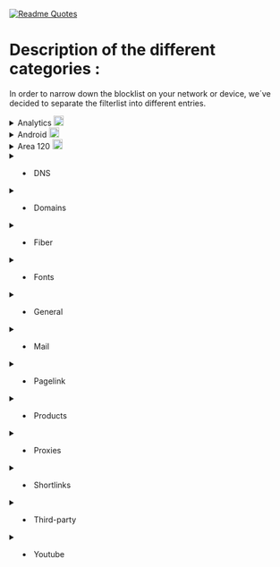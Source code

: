 [![Readme Quotes](https://quotes-github-readme.vercel.app/api?type=horizontal)](https://github.com/piyushsuthar/github-readme-quotes)
# Description of the different categories :
In order to narrow down the blocklist on your network or device, we´ve decided to separate the filterlist into different entries.

<details>
<summary>Analytics <img src="https://upload.wikimedia.org/wikipedia/commons/thumb/7/77/GAnalytics.svg/240px-GAnalytics.svg.png" width="18"></summary>
<br>
 
 > Google Analytics is a web analytics service offered by Google that tracks and reports website traffic, currently as a platform inside the Google Marketing Platform brand.
 
 To disable if you want to be free of tracking by anyone using their services. This will blacklist the Google Analytics servers domains.
 
 - For pihole (domains only):
`https://raw.githubusercontent.com/PoorPocketsMcNewHold/no-google/master/categories/analyticsparsed`
 - For host files (domains redirected to 0.0.0.0):
`https://raw.githubusercontent.com/PoorPocketsMcNewHold/no-google/master/categories/analytics.txt`
</details>

<details>
<summary>Android <img src="https://upload.wikimedia.org/wikipedia/commons/thumb/d/db/Android_robot_2014.svg/204px-Android_robot_2014.svg.png" width="18"></summary>
<br>
 
 > Android is a mobile operating system based on a modified version of the GNU/Linux kernel and other open source software, designed primarily for touchscreen mobile devices such as smartphones and tablets.
 
Google own mobile operating system. Extremely bloated with telemetry on most distributions of it. This will blacklist domains specificelly contacted by android phones.
### Note that it could cause your phone to either think it have no connection, or/and is limited due to contacting google.com at quite an high rate, in order to check for connectivity.
 
 - For pihole (domains only):
`https://raw.githubusercontent.com/PoorPocketsMcNewHold/no-google/master/categories/androidparsed`
 - For host files (domains redirected to 0.0.0.0):
`https://raw.githubusercontent.com/PoorPocketsMcNewHold/no-google/master/categories/android.txt`
</details>

<details>
<summary>Area 120 <img src="https://img.tedomum.net/data/Sans%20titre-555b52.png" width="18"></summary>
<br>
 
 > Area 120 projects, by way of background, are meant to encourage entrepreneurial spirit within Google, instead of losing valuable team members to startups.
 
 Basically, their testbench. This will blacklist their domains.
 
 - For pihole (domains only):
`https://raw.githubusercontent.com/PoorPocketsMcNewHold/no-google/master/categories/area120parsed`
 - For host files (domains redirected to 0.0.0.0):
`https://raw.githubusercontent.com/PoorPocketsMcNewHold/no-google/master/categories/area120.txt`
</details>

<details>
<summary>

- DNS

</summary>
<br>
Well, you asked for it!
</details>

<details>
<summary>

- Domains

</summary>
<br>
Well, you asked for it!
</details>

<details>
<summary>

- Fiber

</summary>
<br>
Well, you asked for it!
</details>

<details>
<summary>

- Fonts

</summary>
<br>
Well, you asked for it!
</details>

<details>
<summary>

- General

</summary>
<br>
Well, you asked for it!
</details>

<details>
<summary>

- Mail

</summary>
<br>
Well, you asked for it!
</details>

<details>
<summary>

- Pagelink

</summary>
<br>
Well, you asked for it!
</details>

<details>
<summary>

- Products

</summary>
<br>
Well, you asked for it!
</details>

<details>
<summary>

- Proxies

</summary>
<br>
Well, you asked for it!
</details>

<details>
<summary>

- Shortlinks

</summary>
<br>
Well, you asked for it!
</details>

<details>
<summary>

- Third-party

</summary>
<br>
Well, you asked for it!
</details>

<details>
<summary>

- Youtube

</summary>
<br>
Well, you asked for it!
</details>
